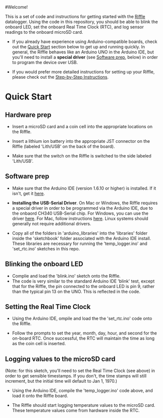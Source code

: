 #Welcome!

This is a set of code and instructions for getting started with the [Riffle](test) datalogger.  Using the code in this repository, you should be able to blink the onboard LED, set the onboard Real Time Clock (RTC), and log sensor readings to the onboard microSD card.   

- If you already have experience using Arduino-compatible boards, check out the [Quick Start](https://github.com/dwblair/Riffle-Getting-Started#quick-start) section below to get up and running quickly. In general, the Riffle behaves like an Arduino UNO in the Arduino IDE, but you'll need to install a **special driver** (see [Software prep](test), below)  in order to program the device over USB.  

- If you would prefer more detailed instructions for setting up your Riffle, please check out the [Step-by-Step Instructions](test).

# Quick Start

## Hardware prep

- Insert a microSD card and a coin cell into the appropriate locations on the Riffle.

- Insert a lithium ion battery into the appropriate JST connector on the Riffle (labeled 'Lith/USB' on the back of the board).

- Make sure that the switch on the Riffle is switched to the side labeled 'Lith/USB'.

## Software prep

- Make sure that the Arduino IDE (version 1.6.10 or higher) is installed.  If it
 isn't, get it [here](https://www.arduino.cc/en/Main/Software).

- **Installing the USB-Serial Driver**. On Mac or Windows, the Riffle requires a special driver in order to be programmed via the Arduino IDE, due to the onbaord CH340 USB-Serial chip.  For Windows, you can use the driver [here]( http://raysfiles.com/drivers/ch341ser.exe).  For Mac, follow instructions [here]( http://www.instructables.com/id/Arduino-Nano-CH340/). Linux systems should generally not require additional drivers.

- Copy all of the folders in 'arduino_libraries' into the 'libraries' folder inside the 'sketchbook' folder associated with the Arduino IDE install.  These libraries are necessary for running the 'temp_logger.ino' and 'set_rtc.ino' sketches in this repo.  

## Blinking the onboard LED 

- Complie and load the 'blink.ino' sketch onto the Riffle.
- The code is very similar to the standard Arduino IDE 'blink' test, except that for the Riffle, the pin connected to the onboard LED is pin 9, rather than the typical pin 13 on the UNO. This is reflected in the code.

## Setting the Real Time Clock

- Using the Arduino IDE, ompile and load the the 'set_rtc.ino' code onto the Riffle.

- Follow the prompts to set the year, month, day, hour, and second for the on-board RTC.  Once successful, the RTC will maintain the time as long as the coin cell is inserted.

## Logging values to the microSD card

(Note: for this sketch, you'll need to set the Real Time Clock (see above) in order to get sensible timestamps.  If you don't, the time stamps will still increment, but the initial time will default to Jan 1, 1970.)

- Using the Arduino IDE, compile the 'temp_logger.ino' code above, and load it onto the Riffle board.

- The Riffle should start logging temperature values to the microSD card. These temperature values come from hardware inside the RTC. 


